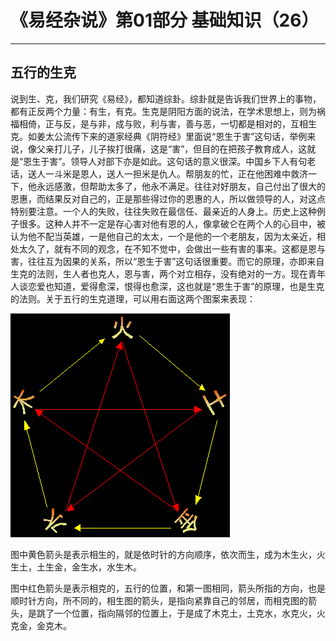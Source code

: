 # 《易经杂说》第01部分 基础知识（26）

------

## 五行的生克

说到生、克，我们研究《易经》，都知道综卦。综卦就是告诉我们世界上的事物，都有正反两个力量：有生，有克。生克是阴阳方面的说法，在学术思想上，则为祸福相倚，正与反，是与非，成与败，利与害，善与恶，一切都是相对的，互相生克。如姜太公流传下来的道家经典《阴符经》里面说“恩生于害”这句话，举例来说，像父亲打儿子，儿子挨打很痛，这是“害”，但目的在把孩子教育成人，这就是“恩生于害”。领导人对部下亦是如此。这句话的意义很深。中国乡下人有句老话，送人一斗米是恩人，送人一担米是仇人。帮朋友的忙，正在他困难中救济一下，他永远感激，但帮助太多了，他永不满足。往往对好朋友，自己付出了很大的恩惠，而结果反对自己的，正是那些得过你的恩惠的人，所以做领导的人，对这点特别要注意。一个人的失败，往往失败在最信任、最亲近的人身上。历史上这种例子很多。这种人并不一定是存心害对他有恩的人，像拿破仑在两个人的心目中，被认为他不配当英雄，一是他自己的太太，一个是他的一个老朋友，因为太亲近，相处太久了，就有不同的观念，在不知不觉中，会做出一些有害的事来。这都是恩与害，往往互为因果的关系，所以“恩生于害”这句话很重要。而它的原理，亦即来自生克的法则，生人者也克人，恩与害，两个对立相存，没有绝对的一方。现在青年人谈恋爱也知道，爱得愈深，恨得也愈深，这也就是“恩生于害”的原理，也是生克的法则。关于五行的生克道理，可以用右面这两个图案来表现：

![五行生克图](%E4%BA%94%E8%A1%8C%E7%9A%84%E7%94%9F%E5%85%8B/5xing.gif)

图中黄色箭头是表示相生的，就是依时针的方向顺序，依次而生，成为木生火，火生土，土生金，金生水，水生木。

图中红色箭头是表示相克的，五行的位置，和第一图相同，箭头所指的方向，也是顺时针方向，所不同的，相生图的箭头，是指向紧靠自己的邻居，而相克图的箭头，是跳了一个位置，指向隔邻的位置上，于是成了木克土，土克水，水克火，火克金，金克木。